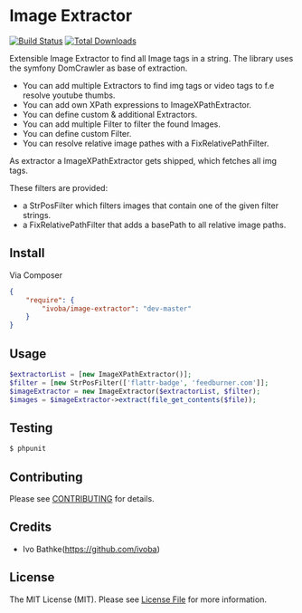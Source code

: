 # Image Extractor

[![Build Status](https://secure.travis-ci.org/ivoba/image-extractor.png?branch=master)](http://travis-ci.org/ivoba/image-extractor)
[![Total Downloads](https://poser.pugx.org/ivoba/image-extractor/downloads.png)](https://packagist.org/packages/ivoba/image-extractor)

Extensible Image Extractor to find all Image tags in a string.
The library uses the symfony DomCrawler as base of extraction.

- You can add multiple Extractors to find img tags or video tags to f.e resolve youtube thumbs.
- You can add own XPath expressions to ImageXPathExtractor.
- You can define custom & additional Extractors.
- You can add multiple Filter to filter the found Images.
- You can define custom Filter.
- You can resolve relative image pathes with a FixRelativePathFilter.

As extractor a ImageXPathExtractor gets shipped, which fetches all img tags.

These filters are provided:

 - a StrPosFilter which filters images that contain one of the given filter strings.
 - a FixRelativePathFilter that adds a basePath to all relative image paths.

## Install

Via Composer

``` json
{
    "require": {
        "ivoba/image-extractor": "dev-master"
    }
}
```


## Usage

``` php
$extractorList = [new ImageXPathExtractor()];
$filter = [new StrPosFilter(['flattr-badge', 'feedburner.com']];
$imageExtractor = new ImageExtractor($extractorList, $filter);
$images = $imageExtractor->extract(file_get_contents($file));
```


## Testing

``` bash
$ phpunit
```


## Contributing

Please see [CONTRIBUTING](https://github.com/ivoba/image-extractor/blob/master/CONTRIBUTING.md) for details.


## Credits

- Ivo Bathke(https://github.com/ivoba)


## License

The MIT License (MIT). Please see [License File](https://github.com/ivoba/image-extractor/blob/master/LICENSE) for more information.
